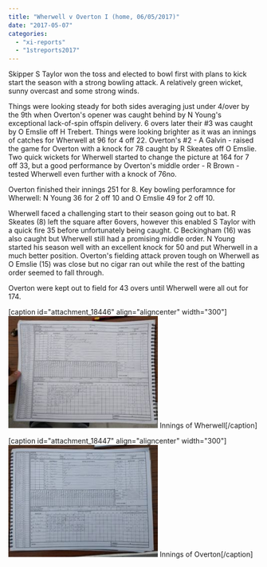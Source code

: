 ```yaml
---
title: "Wherwell v Overton I (home, 06/05/2017)"
date: "2017-05-07"
categories: 
  - "xi-reports"
  - "1streports2017"
---
```


Skipper S Taylor won the toss and elected to bowl first with plans to kick start the season with a strong bowling attack. A relatively green wicket, sunny overcast and some strong winds.

Things were looking steady for both sides averaging just under 4/over by the 9th when Overton's opener was caught behind by N Young's exceptional lack-of-spin offspin delivery. 6 overs later their #3 was caught by O Emslie off H Trebert. Things were looking brighter as it was an innings of catches for Wherwell at 96 for 4 off 22. Overton's #2 - A Galvin - raised the game for Overton with a knock for 78 caught by R Skeates off O Emslie. Two quick wickets for Wherwell started to change the picture at 164 for 7 off 33, but a good performance by Overton's middle order - R Brown - tested Wherwell even further with a knock of 76no.

Overton finished their innings 251 for 8. Key bowling perforamnce for Wherwell: N Young 36 for 2 off 10 and O Emslie 49 for 2 off 10.

Wherwell faced a challenging start to their season going out to bat. R Skeates (8) left the square after 6overs, however this enabled S Taylor with a quick fire 35 before unfortunately being caught. C Beckingham (16) was also caught but Wherwell still had a promising middle order. N Young started his season well with an excellent knock for 50 and put Wherwell in a much better position. Overton's fielding attack proven tough on Wherwell as O Emslie (15) was close but no cigar ran out while the rest of the batting order seemed to fall through.

Overton were kept out to field for 43 overs until Wherwell were all out for 174.

\[caption id="attachment\_18446" align="aligncenter" width="300"\][![](images/IMG_20170506_195519-300x225.jpg)](https://www.wherwellcc.co.uk/wp-content/uploads/2017/05/IMG_20170506_195519.jpg) Innings of Wherwell\[/caption\]

\[caption id="attachment\_18447" align="aligncenter" width="300"\][![](images/IMG_20170506_194044-300x225.jpg)](https://www.wherwellcc.co.uk/wp-content/uploads/2017/05/IMG_20170506_194044.jpg) Innings of Overton\[/caption\]
